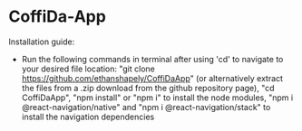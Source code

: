 # CoffiDa-App

Installation guide:
- Run the following commands in terminal after using 'cd' to navigate to your desired file location: "git clone https://github.com/ethanshapely/CoffiDaApp" (or alternatively extract the files from a .zip download from the github repository page), "cd CoffiDaApp", "npm install" or "npm i" to install the node modules, "npm i @react-navigation/native" and "npm i @react-navigation/stack" to install the navigation dependencies